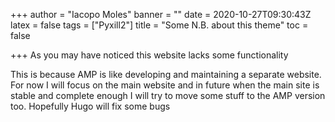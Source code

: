 +++
author = "Iacopo Moles"
banner = ""
date = 2020-10-27T09:30:43Z
latex = false
tags = ["Pyxill2"]
title = "Some N.B. about this theme"
toc = false

+++
As you may have noticed this website lacks some functionality

<!--more-->

This is because AMP is like developing and maintaining a separate website. For now I will focus on the main website and in future when the main site is stable and complete enough I will try to move some stuff to the AMP version too. Hopefully Hugo will fix some bugs 